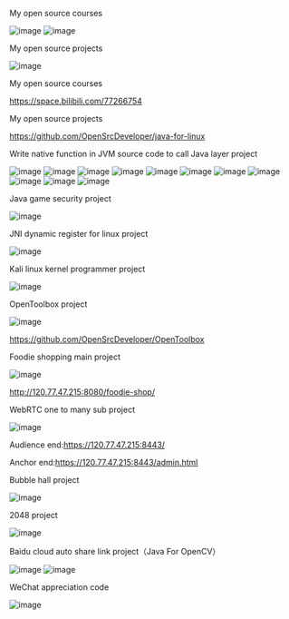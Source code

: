 My open source courses

![image](https://github.com/OpenSrcDeveloper/java-for-linux/blob/master/image/bilibili.png)
![image](https://github.com/OpenSrcDeveloper/java-for-linux/blob/master/image/OpenCourse.jpeg)

My open source projects

![image](https://github.com/OpenSrcDeveloper/java-for-linux/blob/master/image/OpenProject.jpeg)

My open source courses

<https://space.bilibili.com/77266754>

My open source projects

<https://github.com/OpenSrcDeveloper/java-for-linux>

Write native function in JVM source code to call Java layer project

![image](https://github.com/OpenSrcDeveloper/java-for-linux/blob/master/image/jvm-library-extend-01.png)
![image](https://github.com/OpenSrcDeveloper/java-for-linux/blob/master/image/jvm-library-extend-02.png)
![image](https://github.com/OpenSrcDeveloper/java-for-linux/blob/master/image/jvm-library-extend-03.png)
![image](https://github.com/OpenSrcDeveloper/java-for-linux/blob/master/image/jvm-library-extend-04.png)
![image](https://github.com/OpenSrcDeveloper/java-for-linux/blob/master/image/jvm-library-extend-05.png)
![image](https://github.com/OpenSrcDeveloper/java-for-linux/blob/master/image/jvm-library-extend-06.png)
![image](https://github.com/OpenSrcDeveloper/java-for-linux/blob/master/image/jvm-library-extend-07.png)
![image](https://github.com/OpenSrcDeveloper/java-for-linux/blob/master/image/jvm-library-extend-08.png)
![image](https://github.com/OpenSrcDeveloper/java-for-linux/blob/master/image/jvm-library-extend-09.png)
![image](https://github.com/OpenSrcDeveloper/java-for-linux/blob/master/image/jvm-library-extend-10.png)
![image](https://github.com/OpenSrcDeveloper/java-for-linux/blob/master/image/jvm-library-extend-11.png)

Java game security project

![image](https://github.com/OpenSrcDeveloper/java-for-linux/blob/master/image/java-game-security.png)

JNI dynamic register for linux project

![image](https://github.com/OpenSrcDeveloper/java-for-linux/blob/master/image/jni-dynamic-register-for-linux.png)

Kali linux kernel programmer project

![image](https://github.com/OpenSrcDeveloper/java-for-linux/blob/master/image/kali-linux-kernel-programmer.png)

OpenToolbox project

![image](https://github.com/OpenSrcDeveloper/java-for-linux/blob/master/image/OpenToolbox.jpg)

<https://github.com/OpenSrcDeveloper/OpenToolbox>

Foodie shopping main project 

![image](https://github.com/OpenSrcDeveloper/java-for-linux/blob/master/image/FoodieShopping.png)

<http://120.77.47.215:8080/foodie-shop/>

WebRTC one to many sub project

![image](https://github.com/OpenSrcDeveloper/java-for-linux/blob/master/image/WebRTC.png)

Audience end:<https://120.77.47.215:8443/>

Anchor end:<https://120.77.47.215:8443/admin.html>

Bubble hall project

![image](https://github.com/OpenSrcDeveloper/java-for-linux/blob/master/image/bubble-hall.png)

2048 project

![image](https://github.com/OpenSrcDeveloper/java-for-linux/blob/master/image/2048.png)

Baidu cloud auto share link project（Java For OpenCV）

![image](https://github.com/OpenSrcDeveloper/java-for-linux/blob/master/image/baidu-cloud-auto-share-link.png)
![image](https://github.com/OpenSrcDeveloper/java-for-linux/blob/master/image/baidu-cloud-auto-share-link-02.png)

WeChat appreciation code

![image](https://github.com/OpenSrcDeveloper/java-for-linux/blob/master/image/赞赏码.png)